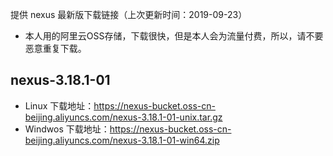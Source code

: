 提供 nexus 最新版下载链接（上次更新时间：2019-09-23）
* 本人用的阿里云OSS存储，下载很快，但是本人会为流量付费，所以，请不要恶意重复下载。

## nexus-3.18.1-01 
* Linux 下载地址：https://nexus-bucket.oss-cn-beijing.aliyuncs.com/nexus-3.18.1-01-unix.tar.gz
* Windwos 下载地址：https://nexus-bucket.oss-cn-beijing.aliyuncs.com/nexus-3.18.1-01-win64.zip
